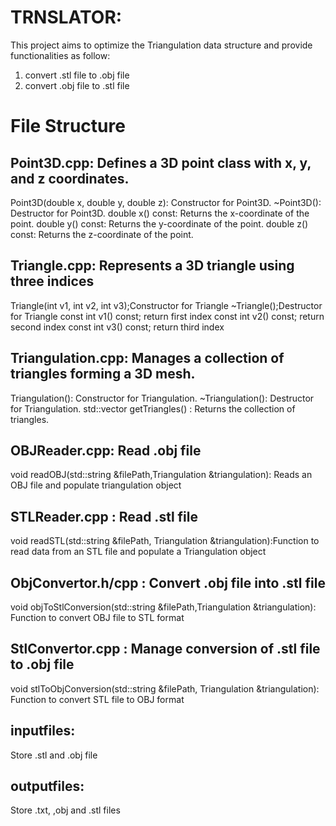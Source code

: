 # TRNSLATOR:
This project aims to optimize the Triangulation data structure and provide functionalities as follow:
1. convert .stl file to .obj file
2. convert .obj file to .stl file
 
# File Structure
 
## Point3D.cpp: Defines a 3D point class with x, y, and z coordinates. 
Point3D(double x, double y, double z): Constructor for Point3D.
~Point3D(): Destructor for Point3D.
double x() const: Returns the x-coordinate of the point.
double y() const: Returns the y-coordinate of the point.
double z() const: Returns the z-coordinate of the point.
 
## Triangle.cpp: Represents a 3D triangle using three indices
Triangle(int v1, int v2, int v3);Constructor for Triangle
~Triangle();Destructor for Triangle
const int v1() const; return first index
const int v2() const; return second index
const int v3() const; return third index
 
## Triangulation.cpp: Manages a collection of triangles forming a 3D mesh.
 
Triangulation(): Constructor for Triangulation.
~Triangulation(): Destructor for Triangulation.
std::vector<Triangle> getTriangles() : Returns the collection of triangles.
 
## OBJReader.cpp: Read .obj file
 
void readOBJ(std::string &filePath,Triangulation &triangulation): Reads an OBJ file and populate triangulation object
 
## STLReader.cpp : Read .stl file
 
void readSTL(std::string &filePath, Triangulation &triangulation):Function to read data from an STL file and populate a Triangulation object
  
## ObjConvertor.h/cpp : Convert .obj file into .stl file
 
void objToStlConversion(std::string &filePath,Triangulation &triangulation): Function to convert OBJ file to STL format
 
## StlConvertor.cpp : Manage conversion of .stl file to .obj file
 
void stlToObjConversion(std::string &filePath, Triangulation &triangulation): Function to convert STL file to OBJ format
 
## inputfiles:
Store .stl and .obj file
 
## outputfiles: 
Store .txt, ,obj and .stl files
